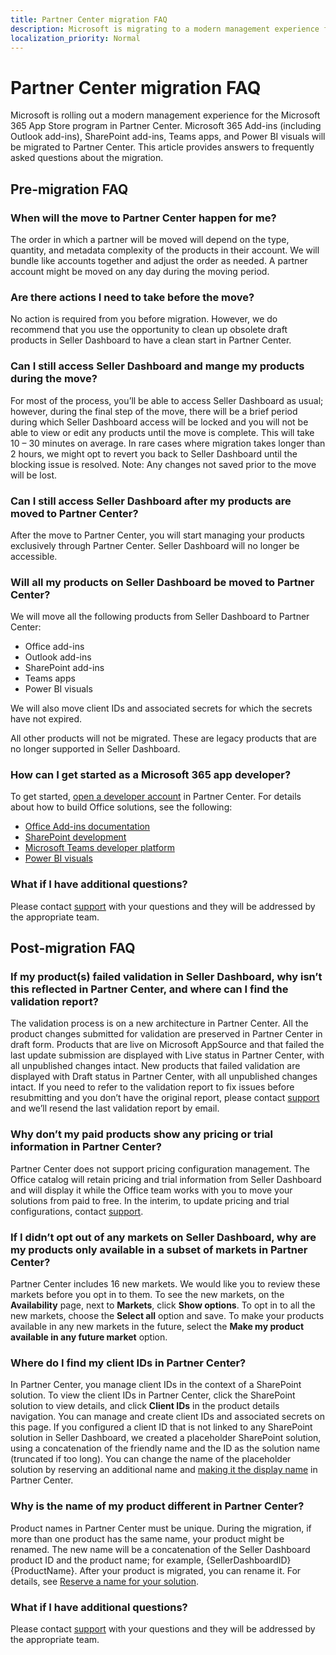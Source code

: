 ```yaml
---
title: Partner Center migration FAQ
description: Microsoft is migrating to a modern management experience for the Office Store program in Partner Center. This article provides answers to frequently asked questions about the migration.
localization_priority: Normal
---
```


# Partner Center migration FAQ

Microsoft is rolling out a modern management experience for the Microsoft 365 App Store program in Partner Center. Microsoft 365 Add-ins (including Outlook add-ins), SharePoint add-ins, Teams apps, and Power BI visuals will be migrated to Partner Center. This article provides answers to frequently asked questions about the migration.

## Pre-migration FAQ

### When will the move to Partner Center happen for me?
The order in which a partner will be moved will depend on the type, quantity, and metadata complexity of the products in their account. We will bundle like accounts together and adjust the order as needed. A partner account might be moved on any day during the moving period.

### Are there actions I need to take before the move?
No action is required from you before migration. However, we do recommend that you use the opportunity to clean up obsolete draft products in Seller Dashboard to have a clean start in Partner Center.

### Can I still access Seller Dashboard and mange my products during the move?
For most of the process, you’ll be able to access Seller Dashboard as usual; however, during the final step of the move, there will be a brief period during which Seller Dashboard access will be locked and you will not be able to view or edit any products until the move is complete. This will take 10 – 30 minutes on average. In rare cases where migration takes longer than 2 hours, we might opt to revert you back to Seller Dashboard until the blocking issue is resolved. Note: Any changes not saved prior to the move will be lost.

### Can I still access Seller Dashboard after my products are moved to Partner Center?
After the move to Partner Center, you will start managing your products exclusively through Partner Center. Seller Dashboard will no longer be accessible.

### Will all my products on Seller Dashboard be moved to Partner Center?
We will move all the following products from Seller Dashboard to Partner Center:

- Office add-ins
- Outlook add-ins
- SharePoint add-ins
- Teams apps
- Power BI visuals

We will also move client IDs and associated secrets for which the secrets have not expired.

All other products will not be migrated. These are legacy products that are no longer supported in Seller Dashboard.

### How can I get started as a Microsoft 365 app developer?

To get started, [open a developer account](open-a-developer-account.md) in Partner Center. For details about how to build Office solutions, see the following:

- [Office Add-ins documentation](https://docs.microsoft.com/office/dev/add-ins/)
- [SharePoint development](https://docs.microsoft.com/sharepoint/dev/)
- [Microsoft Teams developer platform](https://docs.microsoft.com/microsoftteams/platform/)
- [Power BI visuals](https://docs.microsoft.com/power-bi/developer/power-bi-custom-visuals)

### What if I have additional questions?
Please contact [support](https://support.microsoft.com/supportforbusiness/productselection?sapId=48c74321-b2fa-010b-d0c2-1f8afea90a52) with your questions and they will be addressed by the appropriate team.

## Post-migration FAQ

### If my product(s) failed validation in Seller Dashboard, why isn’t this reflected in Partner Center, and where can I find the validation report?

The validation process is on a new architecture in Partner Center. All the product changes submitted for validation are preserved in Partner Center in draft form. Products that are live on Microsoft AppSource and that failed the last update submission are displayed with Live status in Partner Center, with all unpublished changes intact.  New products that failed validation are displayed with Draft status in Partner Center, with all unpublished changes intact. If you need to refer to the validation report to fix issues before resubmitting and you don’t have the original report, please contact [support](https://support.microsoft.com/supportforbusiness/productselection?sapId=48c74321-b2fa-010b-d0c2-1f8afea90a52) and we’ll resend the last validation report by email.  

### Why don’t my paid products show any pricing or trial information in Partner Center?

Partner Center does not support pricing configuration management.  The Office catalog will retain pricing and trial information from Seller Dashboard and will display it while the Office team works with you to move your solutions from paid to free. In the interim, to update pricing and trial configurations, contact [support](https://support.microsoft.com/supportforbusiness/productselection?sapId=48c74321-b2fa-010b-d0c2-1f8afea90a52). 

### If I didn’t opt out of any markets on Seller Dashboard, why are my products only available in a subset of markets in Partner Center?

Partner Center includes 16 new markets. We would like you to review these markets before you opt in to them. To see the new markets, on the **Availability** page, next to **Markets**, click **Show options**. To opt in to all the new markets, choose the **Select all** option and save. To make your products available in any new markets in the future, select the **Make my product available in any future market** option. 

### Where do I find my client IDs in Partner Center?

In Partner Center, you manage client IDs in the context of a SharePoint solution. To view the client IDs in Partner Center, click the SharePoint solution to view details, and click **Client IDs** in the product details navigation. You can manage and create client IDs and associated secrets on this page. If you configured a client ID that is not linked to any SharePoint solution in Seller Dashboard, we created a placeholder SharePoint solution, using a concatenation of the friendly name and the ID as the solution name (truncated if too long). You can change the name of the placeholder solution by reserving an additional name and [making it the display name](reserve-solution-name.md#choose-product-display-name) in Partner Center. 

### Why is the name of my product different in Partner Center?

Product names in Partner Center must be unique. During the migration, if more than one product has the same name, your product might be renamed. The new name will be a concatenation of the Seller Dashboard product ID and the product name; for example, {SellerDashboardID}{ProductName}. After your product is migrated, you can rename it. For details, see [Reserve a name for your solution](reserve-solution-name.md).

### What if I have additional questions?
Please contact [support](https://support.microsoft.com/supportforbusiness/productselection?sapId=48c74321-b2fa-010b-d0c2-1f8afea90a52) with your questions and they will be addressed by the appropriate team.


